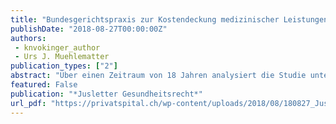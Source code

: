 ```yaml
---
title: "Bundesgerichtspraxis zur Kostendeckung medizinischer Leistungen. Empirische Analyse bundesgerichtlicher Urteile (2000 – 2017) zur strittigen Kostendeckung medizinischer Leistungen vor dem Hintergrund verfassungsrechtlicher Vorgaben. Ergebnisse eines systematisch-statistischen Ansatzes unter Anwendung von Artificial Intelligence."
publishDate: "2018-08-27T00:00:00Z"
authors:
 - knvokinger_author
 - Urs J. Muehlematter
publication_types: ["2"]
abstract: "Über einen Zeitraum von 18 Jahren analysiert die Studie unter Anwendung eines systematisch-statistischen Ansatzes und Artificial Intelligence insgesamt 387 Bundesgerichtsurteile, bei denen es um krankenversicherungsrechtliche Streitigkeiten über die Deckung medizinischer Leistungen ging. Die Auswertung zeigt, dass der Streitwert im Einzelfall tief sein kann, die Fälle aber meist Leiden betreffen, die zu den Kostentreibern im Gesundheitswesen gehören. Ebenfalls aufgezeigt werden weitere Aspekte wie der Einfluss der Grösse des Spruchkörpers auf den Verfahrensausgang oder die Verfahrensbeteiligung verschiedener Versicherer."
featured: False
publication: "*Jusletter Gesundheitsrecht*"
url_pdf: "https://privatspital.ch/wp-content/uploads/2018/08/180827_Jusletter_Bundesgerichtspraxis-zur-Kostendeckung-medizinischer-Leistungen.pdf"
---
```

